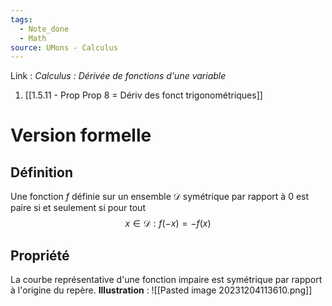 ```yaml
---
tags:
  - Note_done
  - Math
source: UMons - Calculus
---
```


Link :
_Calculus : Dérivée de fonctions d'une variable_
1. [[1.5.11 - Prop Prop 8 = Dériv des fonct trigonométriques]]

# Version formelle
## Définition
Une fonction $f$ définie sur un ensemble $\mathscr{D}$ symétrique par rapport à 0 est paire si et seulement si pour tout $$x \in \mathscr{D} : f(-x) = -f(x)$$

## Propriété 
La courbe représentative d'une fonction impaire est symétrique par rapport à l'origine du repère.
**Illustration** :
![[Pasted image 20231204113610.png]]
